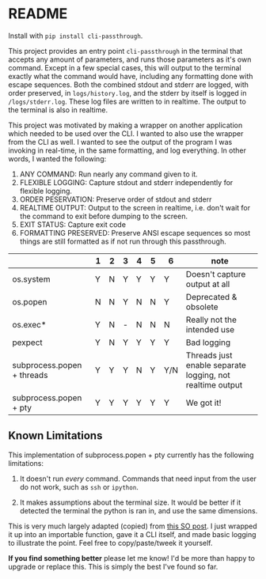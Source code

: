 # README

Install with `pip install cli-passthrough`.

This project provides an entry point `cli-passthrough` in the terminal that accepts any amount of parameters, and runs those parameters as it's own command. Except in a few special cases, this will output to the terminal exactly what the command would have, including any formatting done with escape sequences. Both the combined stdout and stderr are logged, with order preserved, in `logs/history.log`, and the stderr by itself is logged in `/logs/stderr.log`. These log files are written to in realtime. The output to the terminal is also in realtime.

This project was motivated by making a wrapper on another application which needed to be used over the CLI. I wanted to also use the wrapper from the CLI as well. I wanted to see the output of the program I was invoking in real-time, in the same formatting, and log everything. In other words, I wanted the following:

1. ANY COMMAND: Run nearly any command given to it.
2. FLEXIBLE LOGGING: Capture stdout and stderr independently for flexible logging.
3. ORDER PESERVATION: Preserve order of stdout and stderr
4. REALTIME OUTPUT: Output to the screen in realtime, i.e. don't wait for the command to exit before dumping to the screen.
5. EXIT STATUS: Capture exit code
6. FORMATTING PRESERVED: Preserve ANSI escape sequences so most things are still formatted as if not run through this passthrough.


|                              | 1 | 2 | 3 | 4 | 5 | 6   | note |
|------------------------------|---|---|---|---|---|-----|------|
| os.system                    | Y | N | Y | Y | Y | Y   | Doesn't capture output at all |
| os.popen                     | N | N | Y | N | N | Y   | Deprecated & obsolete |
| os.exec*                     | Y | N | - | N | N | N   | Really not the intended use |
| pexpect                      | Y | N | Y | Y | Y | Y   | Bad logging |
| subprocess.popen + threads   | Y | Y | Y | N | Y | Y/N | Threads just enable separate logging, not realtime output |
| subprocess.popen + pty       | Y | Y | Y | Y | Y | Y   | We got it! |


## Known Limitations

This implementation of subprocess.popen + pty currently has the following limitations:

1. It doesn't run *every* command. Commands that need input from the user do not work, such as `ssh` or `ipython`.

1. It makes assumptions about the terminal size. It would be better if it detected the terminal the python is ran in, and use the same dimensions.

This is very much largely adapted (copied) from [this SO post](https://stackoverflow.com/a/31953436). I just wrapped it up into an importable function, gave it a CLI itself, and made basic logging to illustrate the point. Feel free to copy/paste/tweek it yourself.

**If you find something better** please let me know! I'd be more than happy to upgrade or replace this. This is simply the best I've found so far.

